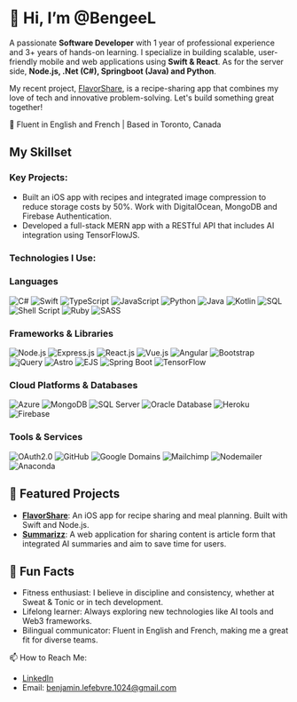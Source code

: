 # 👋 Hi, I’m @BengeeL  

A passionate **Software Developer** with 1 year of professional experience and 3+ years of hands-on learning. I specialize in building scalable, user-friendly mobile and web applications using **Swift & React**. As for the server side, **Node.js, .Net (C#), Springboot (Java) and Python**.  

My recent project, [FlavorShare](#), is a recipe-sharing app that combines my love of tech and innovative problem-solving. Let's build something great together!  

💬 Fluent in English and French | Based in Toronto, Canada

## My Skillset  

### Key Projects:  
- Built an iOS app with recipes and integrated image compression to reduce storage costs by 50%. Work with DigitalOcean, MongoDB and Firebase Authentication.
- Developed a full-stack MERN app with a RESTful API that includes AI integration using TensorFlowJS. 

### Technologies I Use:  
### Languages
![C#](https://img.shields.io/badge/C%23-239120?style=flat&logo=c-sharp&logoColor=white) ![Swift](https://img.shields.io/badge/Swift-F05138?style=flat&logo=swift&logoColor=white) ![TypeScript](https://img.shields.io/badge/TypeScript-3178C6?style=flat&logo=typescript&logoColor=white) ![JavaScript](https://img.shields.io/badge/JavaScript-F7DF1E?style=flat&logo=javascript&logoColor=black) ![Python](https://img.shields.io/badge/Python-3776AB?style=flat&logo=python&logoColor=white) ![Java](https://img.shields.io/badge/Java-007396?style=flat&logo=java&logoColor=white) ![Kotlin](https://img.shields.io/badge/Kotlin-7F52FF?style=flat&logo=kotlin&logoColor=white) ![SQL](https://img.shields.io/badge/SQL-000?style=flat&logo=sqlite&logoColor=white) ![Shell Script](https://img.shields.io/badge/Shell_Script-121011?style=flat&logo=gnu-bash&logoColor=white) ![Ruby](https://img.shields.io/badge/Ruby-CC342D?style=flat&logo=ruby&logoColor=white) ![SASS](https://img.shields.io/badge/SASS-CC6699?style=flat&logo=sass&logoColor=white)

### Frameworks & Libraries
![Node.js](https://img.shields.io/badge/Node.js-339933?style=flat&logo=node.js&logoColor=white) ![Express.js](https://img.shields.io/badge/Express.js-000000?style=flat&logo=express&logoColor=white) ![React.js](https://img.shields.io/badge/React.js-61DAFB?style=flat&logo=react&logoColor=black) ![Vue.js](https://img.shields.io/badge/Vue.js-4FC08D?style=flat&logo=vue.js&logoColor=white) ![Angular](https://img.shields.io/badge/Angular-DD0031?style=flat&logo=angular&logoColor=white) ![Bootstrap](https://img.shields.io/badge/Bootstrap-563D7C?style=flat&logo=bootstrap&logoColor=white) ![jQuery](https://img.shields.io/badge/jQuery-0769AD?style=flat&logo=jquery&logoColor=white) ![Astro](https://img.shields.io/badge/Astro-FF5D01?style=flat&logo=astro&logoColor=white) ![EJS](https://img.shields.io/badge/EJS-5E7C7E?style=flat&logo=ejs&logoColor=white) ![Spring Boot](https://img.shields.io/badge/Spring%20Boot-6DB33F?style=flat&logo=springboot&logoColor=white) ![TensorFlow](https://img.shields.io/badge/TensorFlow-FF6F00?style=flat&logo=tensorflow&logoColor=white)  

### Cloud Platforms & Databases
![Azure](https://img.shields.io/badge/Azure-0078D4?style=flat&logo=azure&logoColor=white) ![MongoDB](https://img.shields.io/badge/MongoDB-47A248?style=flat&logo=mongodb&logoColor=white) ![SQL Server](https://img.shields.io/badge/SQL_Server-CC2927?style=flat&logo=microsoft-sql-server&logoColor=white) ![Oracle Database](https://img.shields.io/badge/Oracle_Database-F80000?style=flat&logo=oracle&logoColor=white) ![Heroku](https://img.shields.io/badge/Heroku-430098?style=flat&logo=heroku&logoColor=white) ![Firebase](https://img.shields.io/badge/Firebase-FFCA28?style=flat&logo=firebase&logoColor=black)

### Tools & Services
![OAuth2.0](https://img.shields.io/badge/OAuth2.0-000000?style=flat&logo=oauth&logoColor=white) ![GitHub](https://img.shields.io/badge/GitHub-181717?style=flat&logo=github&logoColor=white)  ![Google Domains](https://img.shields.io/badge/Google_Domains-4285F4?style=flat&logo=google-domains&logoColor=white) ![Mailchimp](https://img.shields.io/badge/Mailchimp-FFE01B?style=flat&logo=mailchimp&logoColor=black) ![Nodemailer](https://img.shields.io/badge/Nodemailer-004F4F?style=flat&logo=nodemailer&logoColor=white) ![Anaconda](https://img.shields.io/badge/Anaconda-44A833?style=flat&logo=anaconda&logoColor=white)  

## 🔗 Featured Projects  
- **[FlavorShare](#)**: An iOS app for recipe sharing and meal planning. Built with Swift and Node.js.  
- **[Summarizz](https://github.com/Turing-Sandbox/Turing-Sandbox-Web)**: A web application for sharing content is article form that integrated AI summaries and aim to save time for users.

## 🎯 Fun Facts  
- Fitness enthusiast: I believe in discipline and consistency, whether at Sweat & Tonic or in tech development.  
- Lifelong learner: Always exploring new technologies like AI tools and Web3 frameworks.  
- Bilingual communicator: Fluent in English and French, making me a great fit for diverse teams.  

📫 How to Reach Me:  
- [LinkedIn](https://www.linkedin.com/in/benjaminlefebvre1024)  
- Email: [benjamin.lefebvre.1024@gmail.com](mailto:benjamin.lefebvre.1024@gmail.com)  
